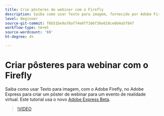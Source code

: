 ```yaml
---
title: Crie pôsteres de webinar com o Firefly
description: Saiba como usar Texto para imagem, fornecido por Adobe Firefly, no Adobe Express para criar um pôster de webinar para um evento de realidade virtual
level: Beginner
source-git-commit: f6b51be9a78af74e0ff166f36e610ce0d4a5f847
workflow-type: tm+mt
source-wordcount: '69'
ht-degree: 4%

---
```


# Criar pôsteres para webinar com o Firefly

Saiba como usar Texto para imagem, com o Adobe Firefly, no Adobe Express para criar um pôster de webinar para um evento de realidade virtual. Este tutorial usa o novo [Adobe Express Beta](https://www.adobe.com/express/).

>[!VIDEO](https://video.tv.adobe.com/v/3420810?quality=12&learn=on&hidetitle=true)